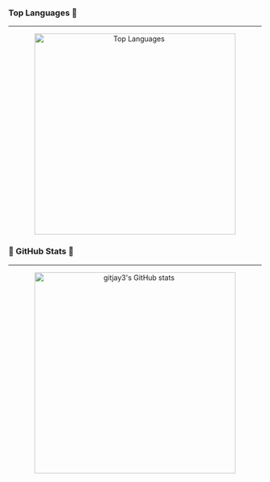 ### Top Languages 👋

---

<div align="center">
  <img src="https://github-readme-stats.vercel.app/api/top-langs/?username=gitjay3&theme=tokyonight" alt="Top Languages" style="width: 400px; height: auto;" />
</div>


### 🌟 GitHub Stats 🌟

---

<div align="center">
  <a href="https://github.com/gitjay3/github-readme-stats">
    <img src="https://github-readme-stats.vercel.app/api?username=gitjay3&theme=tokyonight" alt="gitjay3's GitHub stats" style="width: 400px; height: auto;" />
  </a>
</div>


